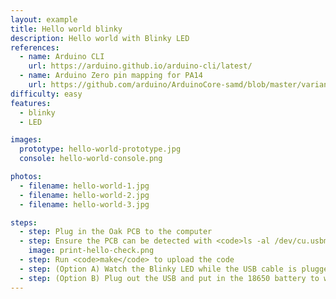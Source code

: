 ```yaml
---
layout: example
title: Hello world blinky
description: Hello world with Blinky LED
references:
  - name: Arduino CLI
    url: https://arduino.github.io/arduino-cli/latest/
  - name: Arduino Zero pin mapping for PA14
    url: https://github.com/arduino/ArduinoCore-samd/blob/master/variants/arduino_zero/variant.cpp
difficulty: easy
features:
  - blinky
  - LED

images:
  prototype: hello-world-prototype.jpg
  console: hello-world-console.png

photos:
  - filename: hello-world-1.jpg
  - filename: hello-world-2.jpg
  - filename: hello-world-3.jpg

steps:
  - step: Plug in the Oak PCB to the computer
  - step: Ensure the PCB can be detected with <code>ls -al /dev/cu.usbmodem</code> and <code>arduino-cli board list</code>
    image: print-hello-check.png
  - step: Run <code>make</code> to upload the code
  - step: (Option A) Watch the Blinky LED while the USB cable is plugged into the laptop
  - step: (Option B) Plug out the USB and put in the 18650 battery to watch the blinky LED
---
```

